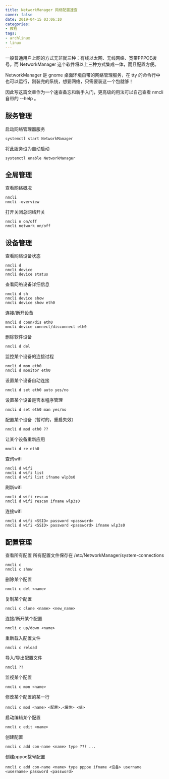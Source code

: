 ```yaml
---
title: NetworkManager 网络配置速查
cover: false
date: 2019-04-15 03:06:10
categories:
- 教程
tags:
- archlinux
- linux
---
```


一般普通用户上网的方式无非就三种：有线以太网、无线网络、宽带PPPOE拨号。而 NetworkManager 这个软件将以上三种方式集成一体，而且配置方便。

<!--more-->

NetworkManager 是 gnome 桌面环境自带的网络管理服务，在 tty 的命令行中也可以运行，刚装完的系统，想要网络，只需要装这一个包就够！

因此写这篇文章作为一个速查备忘和新手入门，更高级的用法可以自己查看 nmcli 自带的 --help 。

## 服务管理

启动网络管理器服务

```shell
systemctl start NetworkManager
```

将此服务设为自动启动
```shell
systemctl enable NetworkManager
```



## 全局管理

查看网络概况

```shell
nmcli
nmcli -overview
```

打开关闭总网络开关
```shell
nmcli n on/off
nmcli network on/off
```



## 设备管理

查看网络设备状态

```shell
nmcli d
nmcli device
nmcli device status
```

查看网络设备详细信息
```shell
nmcli d sh
nmcli device show
nmcli device show eth0
```

连接/断开设备
```shell
mncli d conn/dis eth0
mncli device connect/disconnect eth0
```

删除软件设备
```shell
nmcli d del 
```

监控某个设备的连接过程
```shell
nmcli d mon eth0
nmcli d monitor eth0
```

设置某个设备自动连接
```shell
nmcli d set eth0 auto yes/no
```

设置某个设备是否本程序管理
```shell
nmcli d set eth0 man yes/no
```

配置某个设备（暂时的，重启失效）
```shell
nmcli d mod eth0 ??
```

让某个设备重新应用
```shell
mncli d re eth0
```

查询wifi
```shell
nmcli d wifi
nmcli d wifi list
nmcli d wifi list ifname wlp3s0
```

刷新wifi
```shell
nmcli d wifi rescan
nmcli d wifi rescan ifname wlp3s0
```

连接wifi
```shell
nmcli d wifi <SSID> password <password>
nmcli d wifi <SSID> password <password> ifname wlp3s0
```



## 配置管理

查看所有配置
所有配置文件保存在 /etc/NetworkManager/system-connections
```shell
nmcli c
nmcli c show
```

删除某个配置
```shell
nmcli c del <name>
```

复制某个配置
```shell
nmcli c clone <name> <new_name>
```

连接/断开某个配置
```shell
nmcli c up/down <name>
```

重新载入配置文件
```shell
nmcli c reload
```

导入/导出配置文件
```shell
nmcli ??
```

监视某个配置
```shell
nmcli c mon <name>
```

修改某个配置的某一行
```shell
nmcli c mod <name> <配置>.<属性> <值>
```

启动编辑某个配置
```shell
nmcli c edit <name>
```

创建配置
```shell
nmcli c add con-name <name> type ??? ...
```

创建pppoe拨号配置
```shell
nmcli c add con-name <name> type pppoe ifname <设备> username <username> password <password>
```
